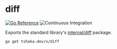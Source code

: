 # diff

[![Go Reference](https://pkg.go.dev/badge/tshaka.dev/x/diff.svg)](https://pkg.go.dev/tshaka.dev/x/diff)
![Continuous Integration](https://github.com/tshakalekholoane/diff/actions/workflows/ci.yaml/badge.svg)

Exports the standard library's [internal/diff](https://pkg.go.dev/internal/diff) package.

```shell
go get tshaka.dev/x/diff
```
